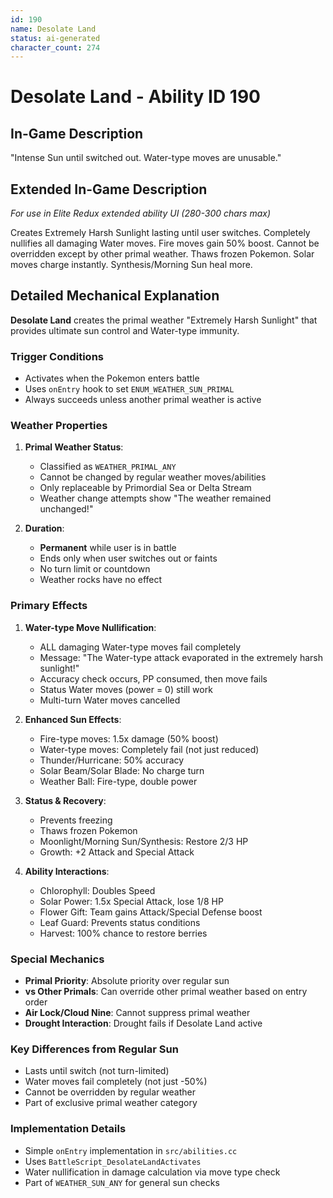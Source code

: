 ```yaml
---
id: 190
name: Desolate Land
status: ai-generated
character_count: 274
---
```


# Desolate Land - Ability ID 190

## In-Game Description
"Intense Sun until switched out. Water-type moves are unusable."

## Extended In-Game Description
*For use in Elite Redux extended ability UI (280-300 chars max)*

Creates Extremely Harsh Sunlight lasting until user switches. Completely nullifies all damaging Water moves. Fire moves gain 50% boost. Cannot be overridden except by other primal weather. Thaws frozen Pokemon. Solar moves charge instantly. Synthesis/Morning Sun heal more.

## Detailed Mechanical Explanation
**Desolate Land** creates the primal weather "Extremely Harsh Sunlight" that provides ultimate sun control and Water-type immunity.

### Trigger Conditions
- Activates when the Pokemon enters battle
- Uses `onEntry` hook to set `ENUM_WEATHER_SUN_PRIMAL`
- Always succeeds unless another primal weather is active

### Weather Properties
1. **Primal Weather Status**:
   - Classified as `WEATHER_PRIMAL_ANY`
   - Cannot be changed by regular weather moves/abilities
   - Only replaceable by Primordial Sea or Delta Stream
   - Weather change attempts show "The weather remained unchanged!"

2. **Duration**:
   - **Permanent** while user is in battle
   - Ends only when user switches out or faints
   - No turn limit or countdown
   - Weather rocks have no effect

### Primary Effects
1. **Water-type Move Nullification**:
   - ALL damaging Water-type moves fail completely
   - Message: "The Water-type attack evaporated in the extremely harsh sunlight!"
   - Accuracy check occurs, PP consumed, then move fails
   - Status Water moves (power = 0) still work
   - Multi-turn Water moves cancelled

2. **Enhanced Sun Effects**:
   - Fire-type moves: 1.5x damage (50% boost)
   - Water-type moves: Completely fail (not just reduced)
   - Thunder/Hurricane: 50% accuracy
   - Solar Beam/Solar Blade: No charge turn
   - Weather Ball: Fire-type, double power

3. **Status & Recovery**:
   - Prevents freezing
   - Thaws frozen Pokemon
   - Moonlight/Morning Sun/Synthesis: Restore 2/3 HP
   - Growth: +2 Attack and Special Attack

4. **Ability Interactions**:
   - Chlorophyll: Doubles Speed
   - Solar Power: 1.5x Special Attack, lose 1/8 HP
   - Flower Gift: Team gains Attack/Special Defense boost
   - Leaf Guard: Prevents status conditions
   - Harvest: 100% chance to restore berries

### Special Mechanics
- **Primal Priority**: Absolute priority over regular sun
- **vs Other Primals**: Can override other primal weather based on entry order
- **Air Lock/Cloud Nine**: Cannot suppress primal weather
- **Drought Interaction**: Drought fails if Desolate Land active

### Key Differences from Regular Sun
- Lasts until switch (not turn-limited)
- Water moves fail completely (not just -50%)
- Cannot be overridden by regular weather
- Part of exclusive primal weather category

### Implementation Details
- Simple `onEntry` implementation in `src/abilities.cc`
- Uses `BattleScript_DesolateLandActivates`
- Water nullification in damage calculation via move type check
- Part of `WEATHER_SUN_ANY` for general sun checks
